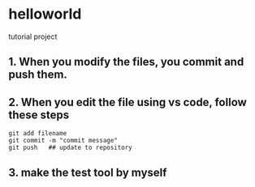 # helloworld

tutorial project

## 1. When you modify the files, you commit and push them.

## 2. When you edit the file using vs code, follow these steps 
    git add filename 
    git commit -m "commit message"
    git push   ## update to repository

## 3. make the test tool by myself

